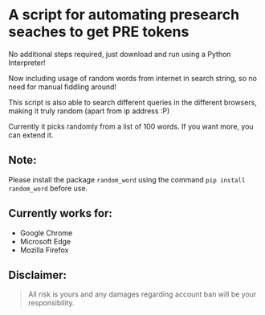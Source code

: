 # A script for automating presearch seaches to get PRE tokens

No additional steps required, just download and run using a Python Interpreter!

Now including usage of random words from internet in search string, so no need for manual fiddling around!

This script is also able to search different queries in the different browsers, making it truly random (apart from ip address :P)

Currently it picks randomly from a list of 100 words. If you want more, you can extend it.

## Note:
Please install the package ```random_word``` using the command ```pip install random_word``` before use.

## Currently works for: 
* Google Chrome
* Microsoft Edge
* Mozilla Firefox

## Disclaimer: 
> All risk is yours and any damages regarding account ban will be your responsibility.
